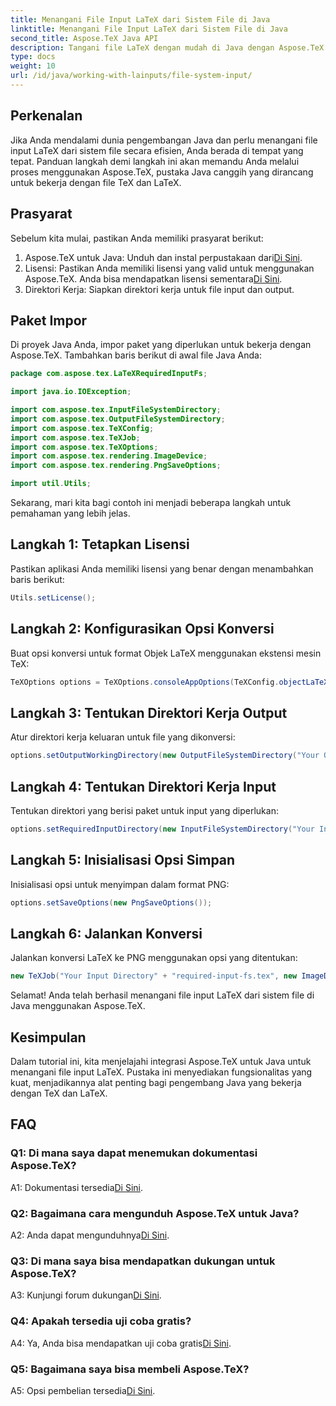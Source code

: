 ```yaml
---
title: Menangani File Input LaTeX dari Sistem File di Java
linktitle: Menangani File Input LaTeX dari Sistem File di Java
second_title: Aspose.TeX Java API
description: Tangani file LaTeX dengan mudah di Java dengan Aspose.TeX. Unduh sekarang untuk integrasi yang lancar, dan jelajahi kekuatan TeX dalam proyek Java Anda.
type: docs
weight: 10
url: /id/java/working-with-lainputs/file-system-input/
---
```

## Perkenalan

Jika Anda mendalami dunia pengembangan Java dan perlu menangani file input LaTeX dari sistem file secara efisien, Anda berada di tempat yang tepat. Panduan langkah demi langkah ini akan memandu Anda melalui proses menggunakan Aspose.TeX, pustaka Java canggih yang dirancang untuk bekerja dengan file TeX dan LaTeX.

## Prasyarat

Sebelum kita mulai, pastikan Anda memiliki prasyarat berikut:

1.  Aspose.TeX untuk Java: Unduh dan instal perpustakaan dari[Di Sini](https://releases.aspose.com/tex/java/).
2.  Lisensi: Pastikan Anda memiliki lisensi yang valid untuk menggunakan Aspose.TeX. Anda bisa mendapatkan lisensi sementara[Di Sini](https://purchase.aspose.com/temporary-license/).
3. Direktori Kerja: Siapkan direktori kerja untuk file input dan output.

## Paket Impor

Di proyek Java Anda, impor paket yang diperlukan untuk bekerja dengan Aspose.TeX. Tambahkan baris berikut di awal file Java Anda:

```java
package com.aspose.tex.LaTeXRequiredInputFs;

import java.io.IOException;

import com.aspose.tex.InputFileSystemDirectory;
import com.aspose.tex.OutputFileSystemDirectory;
import com.aspose.tex.TeXConfig;
import com.aspose.tex.TeXJob;
import com.aspose.tex.TeXOptions;
import com.aspose.tex.rendering.ImageDevice;
import com.aspose.tex.rendering.PngSaveOptions;

import util.Utils;
```

Sekarang, mari kita bagi contoh ini menjadi beberapa langkah untuk pemahaman yang lebih jelas.

## Langkah 1: Tetapkan Lisensi

Pastikan aplikasi Anda memiliki lisensi yang benar dengan menambahkan baris berikut:

```java
Utils.setLicense();
```

## Langkah 2: Konfigurasikan Opsi Konversi

Buat opsi konversi untuk format Objek LaTeX menggunakan ekstensi mesin TeX:

```java
TeXOptions options = TeXOptions.consoleAppOptions(TeXConfig.objectLaTeX());
```

## Langkah 3: Tentukan Direktori Kerja Output

Atur direktori kerja keluaran untuk file yang dikonversi:

```java
options.setOutputWorkingDirectory(new OutputFileSystemDirectory("Your Output Directory"));
```

## Langkah 4: Tentukan Direktori Kerja Input

Tentukan direktori yang berisi paket untuk input yang diperlukan:

```java
options.setRequiredInputDirectory(new InputFileSystemDirectory("Your Input Directory" + "packages"));
```

## Langkah 5: Inisialisasi Opsi Simpan

Inisialisasi opsi untuk menyimpan dalam format PNG:

```java
options.setSaveOptions(new PngSaveOptions());
```

## Langkah 6: Jalankan Konversi

Jalankan konversi LaTeX ke PNG menggunakan opsi yang ditentukan:

```java
new TeXJob("Your Input Directory" + "required-input-fs.tex", new ImageDevice(), options).run();
```

Selamat! Anda telah berhasil menangani file input LaTeX dari sistem file di Java menggunakan Aspose.TeX.

## Kesimpulan

Dalam tutorial ini, kita menjelajahi integrasi Aspose.TeX untuk Java untuk menangani file input LaTeX. Pustaka ini menyediakan fungsionalitas yang kuat, menjadikannya alat penting bagi pengembang Java yang bekerja dengan TeX dan LaTeX.

## FAQ

### Q1: Di mana saya dapat menemukan dokumentasi Aspose.TeX?

 A1: Dokumentasi tersedia[Di Sini](https://reference.aspose.com/tex/java/).

### Q2: Bagaimana cara mengunduh Aspose.TeX untuk Java?

A2: Anda dapat mengunduhnya[Di Sini](https://releases.aspose.com/tex/java/).

### Q3: Di mana saya bisa mendapatkan dukungan untuk Aspose.TeX?

 A3: Kunjungi forum dukungan[Di Sini](https://forum.aspose.com/c/tex/47).

### Q4: Apakah tersedia uji coba gratis?

 A4: Ya, Anda bisa mendapatkan uji coba gratis[Di Sini](https://releases.aspose.com/).

### Q5: Bagaimana saya bisa membeli Aspose.TeX?

 A5: Opsi pembelian tersedia[Di Sini](https://purchase.aspose.com/buy).